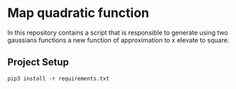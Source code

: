 # Map quadratic function

In this repository contains a script that is responsible to generate using two gaussians 
functions a new function of approximation to x elevate to square. 
## Project Setup
``` 
pip3 install -r requirements.txt 
```
